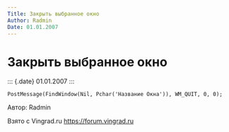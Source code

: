 ```yaml
---
Title: Закрыть выбранное окно
Author: Radmin
Date: 01.01.2007
---
```



Закрыть выбранное окно
======================

::: {.date}
01.01.2007
:::

    PostMessage(FindWindow(Nil, Pchar('Название Окна')), WM_QUIT, 0, 0);

Автор: Radmin

Взято с Vingrad.ru <https://forum.vingrad.ru>
